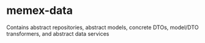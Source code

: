 # memex-data
Contains  abstract repositories, abstract models, concrete DTOs, model/DTO transformers, and abstract data services
